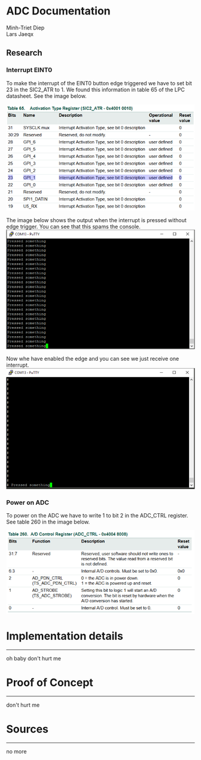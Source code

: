 ADC Documentation
===============================================================================
Minh-Triet Diep  
Lars Jaeqx  

## Research

### Interrupt EINT0
To make the interrupt of the EINT0 button edge triggered we have to set bit 23 in the SIC2_ATR to 1. We found this information in table 65 of the LPC datasheet. See the image below.  
  
![EINT0EDGE](img/SIC2_ATR.PNG)  
  
The image below shows the output when the interrupt is pressed without edge trigger. You can see that this spams the console.  
![NOEDGE](img/Without-edge.PNG)  
  
Now whe have enabled the edge and you can see we just receive one interrupt.  
![EDGE](img/With-edge.PNG)  
  
### Power on ADC
To power on the ADC we have to write 1 to bit 2 in the ADC_CTRL register. See table 260 in the image below.  
  
![ADC](img/ADC_CTRL.PNG)  

# Implementation details
-------------------------------------------------------------------------------
oh baby don't hurt me

# Proof of Concept
-------------------------------------------------------------------------------
don't hurt me
  
# Sources
-------------------------------------------------------------------------------
no more  
  

